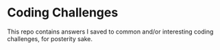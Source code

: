 # Coding Challenges
 This repo contains answers I saved to common and/or interesting coding challenges, for posterity sake.
